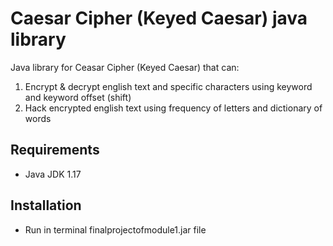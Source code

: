 # Caesar Cipher (Keyed Caesar) java library

Java library for Ceasar Cipher (Keyed Caesar) that can:

1. Encrypt & decrypt english text and specific characters using keyword and keyword offset (shift)
2. Hack encrypted english text using frequency of letters and dictionary of words

## Requirements

* Java JDK 1.17

## Installation

* Run in terminal finalprojectofmodule1.jar file
